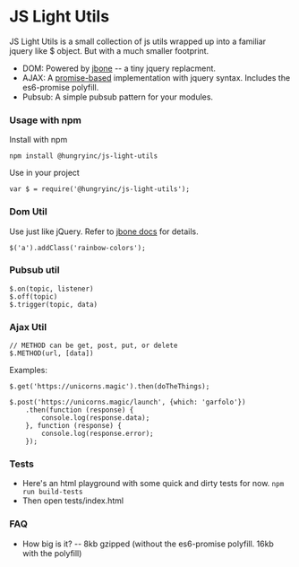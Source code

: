 # JS Light Utils

JS Light Utils is a small collection of js utils wrapped up into a familiar jquery like $ object. But with a much smaller footprint.

- DOM: Powered by [jbone](https://www.npmjs.com/package/jbone) -- a tiny jquery replacment.
- AJAX: A [promise-based](https://developer.mozilla.org/en-US/docs/Web/JavaScript/Reference/Global_Objects/Promise)  implementation with jquery syntax. Includes the es6-promise polyfill.
- Pubsub: A simple pubsub pattern for your modules.

### Usage with npm

Install with npm
```
npm install @hungryinc/js-light-utils
```
Use in your project
```
var $ = require('@hungryinc/js-light-utils');
```

### Dom Util
Use just like jQuery. Refer to [jbone docs](https://www.npmjs.com/package/jbone) for details.
```
$('a').addClass('rainbow-colors');
```

### Pubsub util
```
$.on(topic, listener)
$.off(topic)
$.trigger(topic, data)
```

### Ajax Util
```
// METHOD can be get, post, put, or delete
$.METHOD(url, [data])
```
Examples:
```
$.get('https://unicorns.magic').then(doTheThings);
```
```
$.post('https://unicorns.magic/launch', {which: 'garfolo'})
	.then(function (response) {
		console.log(response.data);
	}, function (response) {
		console.log(response.error);
	});
```

### Tests
- Here's an html playground with some quick and dirty tests for now.
`npm run build-tests`
- Then open tests/index.html

### FAQ
- How big is it?
-- 8kb gzipped (without the es6-promise polyfill. 16kb with the polyfill)